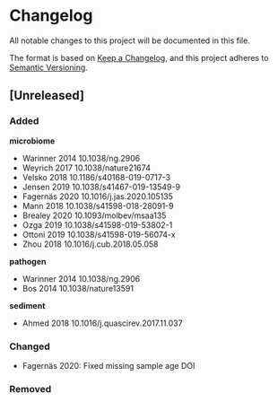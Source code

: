 # Changelog
All notable changes to this project will be documented in this file.

The format is based on [Keep a Changelog](https://keepachangelog.com/en/1.0.0/),
and this project adheres to [Semantic Versioning](https://semver.org/spec/v2.0.0.html).

## [Unreleased]

### Added

**microbiome**

- Warinner 2014 10.1038/ng.2906	
- Weyrich 2017 10.1038/nature21674	
- Velsko 2018 10.1186/s40168-019-0717-3	
- Jensen 2019 10.1038/s41467-019-13549-9	
- Fagernäs 2020 10.1016/j.jas.2020.105135	
- Mann 2018 10.1038/s41598-018-28091-9	
- Brealey 2020 10.1093/molbev/msaa135	
- Ozga 2019 10.1038/s41598-019-53802-1	
- Ottoni 2019 10.1038/s41598-019-56074-x	
- Zhou 2018 10.1016/j.cub.2018.05.058

**pathogen**

- Warinner 2014 10.1038/ng.2906	
- Bos 2014 10.1038/nature13591	

**sediment**

- Ahmed 2018 10.1016/j.quascirev.2017.11.037	

### Changed

- Fagernäs 2020: Fixed missing sample age DOI

### Removed
